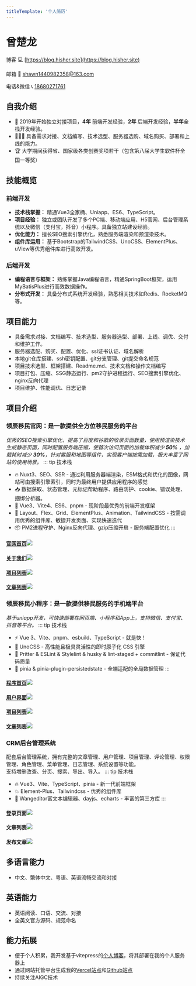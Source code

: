 ```yaml
---
titleTemplate: '个人简历'
---
```

# 曾楚龙

博客 💻 [https://blog.hisher.site](https://blog.hisher.site)

邮箱 📧 [shawn1440982358@163.com](mailto:shawn1440982358@163.com)

电话&微信 📞 [18680271761](tel:+8618680271761)

## 自我介绍
- 💪 2019年开始独立对接项目，**4年** 前端开发经验，**2年** 后端开发经验，**半年**全栈开发经验。
- 👨🏻‍💻 具备需求对接、文档编写、技术选型、服务器选购、域名购买、部署和上线的能力。
- 🏆 大学期间获得省、国家级各类创赛奖项若干（包含第八届大学生软件杯全国一等奖）

## 技能概览

### 前端开发
- **技术栈掌握：** 精通Vue3全家桶、Uniapp、ES6、TypeScript。
- **项目经验：** 独立或团队开发了多个PC端、移动端应用、H5官网、后台管理系统以及微信（支付宝，抖音）小程序。具备独立站建设经验。
- **优化能力：** 擅长SEO搜索引擎优化，熟悉服务端渲染和预渲染技术。
- **组件库运用：** 基于Bootstrap的TailwindCSS、UnoCSS、ElementPlus、uView等优秀组件库进行高效开发。

### 后端开发
- **编程语言与框架：** 熟练掌握Java编程语言，精通SpringBoot框架，运用MyBatisPlus进行高效数据操作。
- **分布式开发：** 具备分布式系统开发经验，熟悉相关技术如Redis、RocketMQ等。

## 项目能力
- 具备需求对接、文档编写、技术选型、服务器选型、部署、上线、调优、交付和维护工作。
- 服务器选配、购买、配置、优化、ssl证书认证、域名解析
- 本地git仓库搭建、ssh密钥配置、git分支管理、git提交命名规范
- 项目技术选型、框架搭建、Readme.md、技术文档和操作文档编写
- 项目打包、压缩、SSG静态运行、pm2守护进程运行、SEO搜索引擎优化、nginx反向代理
- 项目维护、性能调优、日志记录

## 项目介绍

### 领辰移民官网：是一款提供全方位移民服务的平台
*优秀的SEO搜索引擎优化，提高了百度和谷歌的收录页面数量，使用预渲染技术生成静态页面，同时配置服务端压缩，使首次访问页面的加载体积减少  **50%** ，加载耗时减少  **30%**，针对客服和地图等组件，实现客户端按需加载，极大丰富了网站的使用场景。*
::: tip 技术栈
- 🔥 Nuxt3、SEO、SSR - 通过利用服务器端渲染，ESM格式和优化的图像，网站可由搜索引擎索引，同时为最终用户提供应用程序的感觉
- 📥 数据获取、状态管理、元标记帮助程序、路由防护、cookie、错误处理、捆绑分析器。
- 🌈 Vue3、Vite4、ES6、pnpm - 现阶段最优秀的前端开发框架
- 🎨 Layout、Flex、Grid、ElementPlus、Animation、TailwindCSS - 按需调用优秀的组件库、敏捷开发页面、实现快速迭代
- 📦 PM2进程守护、Nginx反向代理、gzip压缩开启 - 服务端配置优化
:::
#### [官网首页](https://lc.plus)![](https://www.hisher.site/pic/intro/LC_PC_HOME.png)  
#### [关于我们](https://lc.plus/about)![](https://www.hisher.site/pic/intro/LC_PC_ABOUT.png)  
#### [项目列表](https://lc.plus/project)![](https://www.hisher.site/pic/intro/LC_PC_PROJECT.png)  
#### [文章列表](https://lc.plus/article)![](https://www.hisher.site/pic/intro/LC_PC_ARTICLE.png)  
### 领辰移民小程序：是一款提供移民服务的手机端平台
*基于uniapp开发，可快速部署在网页端、小程序和App上，支持微信、支付宝、抖音等平台。*
::: tip 技术栈
- ⚡️ Vue 3、Vite、pnpm、esbuild、TypeScript - 就是快！
- 🎨 UnoCSS - 高性能且极具灵活性的即时原子化 CSS 引擎
- 🦾 Pritter & ESLint & Stylelint & husky & lint-staged + commitlint - 保证代码质量
- 🍍 pinia & pinia-plugin-persistedstate - 全端适配的全局数据管理
:::
#### [程序首页](https://m.lc.plus)![](https://www.hisher.site/pic/intro/LC_M_HOME.png)  
#### [用户界面](https://m.lc.plus)![](https://www.hisher.site/pic/intro/LC_M_USER.png)  
#### [项目列表](https://m.lc.plus)![](https://www.hisher.site/pic/intro/LC_M_PROJECT.png)  
#### [文章列表](https://m.lc.plus)![](https://www.hisher.site/pic/intro/LC_M_ARTICLE_LIST.png)  
### CRM后台管理系统
配套后台管理系统，拥有完整的文章管理、用户管理、项目管理、评论管理、权限管理、角色管理、菜单管理、日志管理、系统设置等功能。  
支持增删改查、分页、搜索、导出、导入。
::: tip 技术栈
- 🔥 Vue3、Vite、TypeScript、pinia - 新一代前端框架
- 💥 Element-Plus、Tailwindcss - 优秀的组件库
- 🍭 Wangeditor富文本编辑器、dayjs、echarts - 丰富的第三方库
:::
#### 登录页面![](https://www.hisher.site/pic/intro/LC_ADMIN_LOGIN.webp)  
#### 文章列表![](https://www.hisher.site/pic/intro/LC_ADMIN_ARTICLE_LIST.webp)  
#### 发布文章![](https://www.hisher.site/pic/intro/LC_ADMIN_POST_ARTICLE.webp)  

## 多语言能力
- 中文、繁体中文、粤语、英语流畅交流和对接

## 英语能力
- 英语阅读、口语、交流、对接
- 全英文官方源码、规范命名

## 能力拓展
- 便于个人积累，我开发基于vitepress的[个人博客](https://blog.hisher.site)，将其部署在我的个人服务器上
- 通过网站托管平台生成我的[Vercel站点](https://clung-tsang-github-io.vercel.app/)和[Github站点](https://clungtsang.github.io/)
- 持续关注AIGC技术

